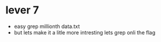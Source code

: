# lever 7 
* easy grep millionth data.txt
* but lets make it a litle more intresting lets grep onli the flag

